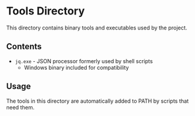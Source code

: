 # Tools Directory

This directory contains binary tools and executables used by the project.

## Contents

- `jq.exe` - JSON processor formerly used by shell scripts
  - Windows binary included for compatibility

## Usage

The tools in this directory are automatically added to PATH by scripts that need them.
